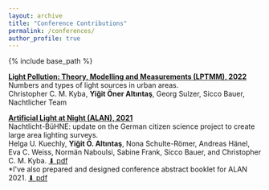 ```yaml
---
layout: archive
title: "Conference Contributions"
permalink: /conferences/
author_profile: true
---
```



{% include base_path %}

**[Light Pollution: Theory, Modelling and Measurements (LPTMM), 2022](https://martinaube.wixsite.com/lptmm)**<br/>
Numbers and types of light sources in urban areas.<br/>
Christopher C. M. Kyba, **Yiğit Öner Altıntaş**, Georg Sulzer, Sicco Bauer, Nachtlicher
Team<br/>

**[Artificial Light at Night (ALAN), 2021](http://www.artificiallightatnight.org)**<br/>
Nachtlicht-BüHNE: update on the German citizen science project to create large area lighting surveys.<br/>
Helga U. Kuechly, **Yiğit Ö. Altıntaş**, Nona Schulte-Römer, Andreas Hänel, Eva C. Weiss, Normän Naboulsi, Sabine Frank, Sicco Bauer, and Christopher C. M. Kyba. [⬇︎ pdf](../files/alan2021_abstract.pdf)<br/>
*I've also prepared and designed conference abstract booklet for ALAN 2021. [⬇︎ pdf](../files/alan2021_abstract_booklet.pdf)<br/>
<br/>